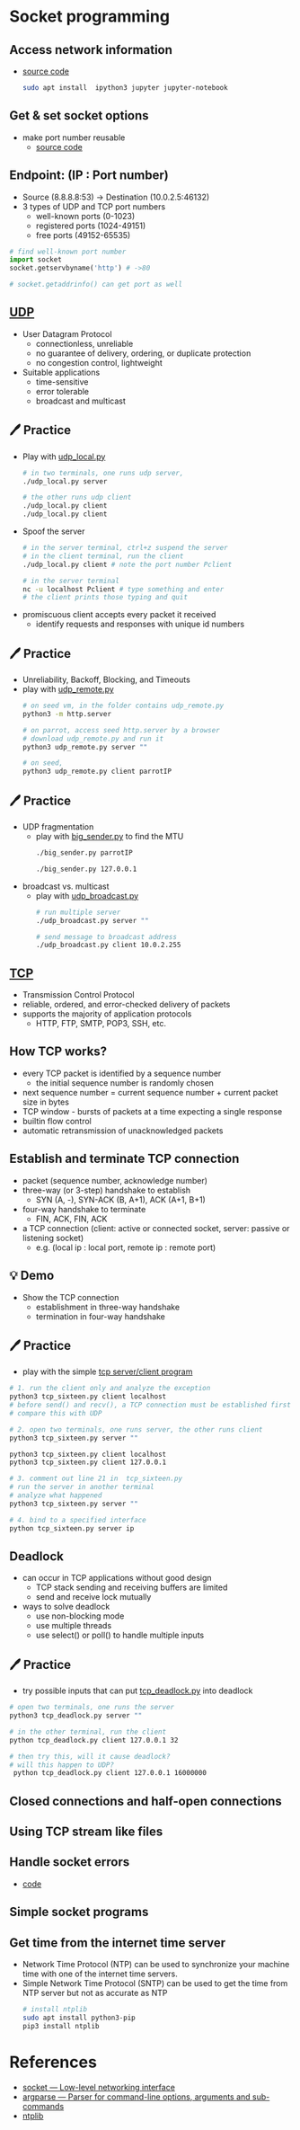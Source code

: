 # Socket programming

Access network information
---
- [source code](./code/socketpro.ipynb)
  ```bash
  sudo apt install  ipython3 jupyter jupyter-notebook
  ```

Get & set socket options
---
- make port number reusable
  - [source code](./code/reuseaddr.py)


Endpoint: (IP : Port number)
---
- Source (8.8.8.8:53) -> Destination (10.0.2.5:46132)
- 3 types of UDP and TCP port numbers
  - well-known ports (0-1023)
  - registered ports (1024-49151)
  - free ports (49152-65535)

```python
# find well-known port number
import socket
socket.getservbyname('http') # ->80

# socket.getaddrinfo() can get port as well
```


[UDP](https://en.wikipedia.org/wiki/User_Datagram_Protocol)
---
- User Datagram Protocol
  - connectionless, unreliable
  - no guarantee of delivery, ordering, or duplicate protection
  - no congestion control, lightweight
- Suitable applications
  - time-sensitive
  - error tolerable
  - broadcast and multicast


🖊️ Practice
---
- Play with [udp_local.py](./udp/udp_local.py)
  ```bash
  # in two terminals, one runs udp server, 
  ./udp_local.py server

  # the other runs udp client
  ./udp_local.py client
  ./udp_local.py client
  ```
- Spoof the server
  ```bash
  # in the server terminal, ctrl+z suspend the server
  # in the client terminal, run the client
  ./udp_local.py client # note the port number Pclient

  # in the server terminal
  nc -u localhost Pclient # type something and enter
  # the client prints those typing and quit
  ```
- promiscuous client accepts every packet it received
  - identify requests and responses with unique id numbers


🖊️ Practice
---
- Unreliability, Backoff, Blocking, and Timeouts
- play with [udp_remote.py](./udp/udp_remote.py)
  ```bash
  # on seed vm, in the folder contains udp_remote.py
  python3 -m http.server

  # on parrot, access seed http.server by a browser
  # download udp_remote.py and run it
  python3 udp_remote.py server ""

  # on seed, 
  python3 udp_remote.py client parrotIP
  ```


🖊️ Practice
---
- UDP fragmentation  
  - play with [big_sender.py](./udp/big_sender.py) to find the MTU
    ```bash
    ./big_sender.py parrotIP

    ./big_sender.py 127.0.0.1
    ```
- broadcast vs. multicast
  - play with [udp_broadcast.py](./udp/udp_broadcast.py)
    ```bash
    # run multiple server
    ./udp_broadcast.py server ""

    # send message to broadcast address
    ./udp_broadcast.py client 10.0.2.255
    ```
  

[TCP](https://en.wikipedia.org/wiki/Transmission_Control_Protocol)
---
- Transmission Control Protocol 
- reliable, ordered, and error-checked delivery of packets
- supports the majority of application protocols
  - HTTP, FTP, SMTP, POP3, SSH, etc.


How TCP works?
---
- every TCP packet is identified by a sequence number
  - the initial sequence number is randomly chosen
- next sequence number = current sequence number + current packet size in bytes
- TCP window - bursts of packets at a time expecting a single response
- builtin flow control
- automatic retransmission of unacknowledged packets


Establish and terminate TCP connection
---
- packet (sequence number, acknowledge number)
- three-way (or 3-step) handshake to establish
  - SYN (A, -), SYN-ACK (B, A+1), ACK (A+1, B+1)
- four-way handshake to terminate
  - FIN, ACK, FIN, ACK
- a TCP connection (client: active or connected socket, server: passive or listening socket)
  - e.g. (local ip : local port, remote ip : remote port)


💡 Demo
---
- Show the TCP connection 
  - establishment in three-way handshake
  - termination in four-way handshake


🖊️ Practice
---
- play with the simple [tcp server/client program](./tcp/tcp_sixteen.py)

```bash
# 1. run the client only and analyze the exception
python3 tcp_sixteen.py client localhost
# before send() and recv(), a TCP connection must be established first
# compare this with UDP

# 2. open two terminals, one runs server, the other runs client
python3 tcp_sixteen.py server ""

python3 tcp_sixteen.py client localhost
python3 tcp_sixteen.py client 127.0.0.1

# 3. comment out line 21 in  tcp_sixteen.py 
# run the server in another terminal
# analyze what happened
python3 tcp_sixteen.py server ""

# 4. bind to a specified interface
python tcp_sixteen.py server ip
```


Deadlock
---
- can occur in TCP applications without good design
  - TCP stack sending and receiving buffers are limited
  - send and receive lock mutually
- ways to solve deadlock
  - use non-blocking mode
  - use multiple threads
  - use select() or poll() to handle multiple inputs


🖊️ Practice
---
- try possible inputs that can put [tcp_deadlock.py](./tcp/tcp_deadlock.py) into deadlock

```bash
# open two terminals, one runs the server
python3 tcp_deadlock.py server ""

# in the other terminal, run the client
python tcp_deadlock.py client 127.0.0.1 32

# then try this, will it cause deadlock?
# will this happen to UDP?
 python tcp_deadlock.py client 127.0.0.1 16000000

```


Closed connections and half-open connections
---


Using TCP stream like files
---



Handle socket errors
---
- [code](./code/hserror.py)


## Simple socket programs

Get time from the internet time server
---
- Network Time Protocol (NTP) can be used to synchronize your machine time with one of the internet time servers.
- Simple Network Time Protocol (SNTP) can be used to get the time from NTP server but not as accurate as NTP
  ```bash
  # install ntplib
  sudo apt install python3-pip
  pip3 install ntplib
  ```

# References
- [socket — Low-level networking interface](https://docs.python.org/3/library/socket.html)
- [argparse — Parser for command-line options, arguments and sub-commands](https://docs.python.org/3/library/argparse.html)
- [ntplib](https://pypi.org/project/ntplib/)